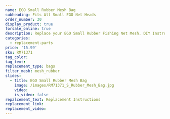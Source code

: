 ```yaml
---
name: EGO Small Rubber Mesh Bag
subheading: Fits All Small EGO Net Heads
order_number: 30
display_product: true
forsale_online: true
description: Replace your EGO Small Rubber Fishing Net Mesh. DIY Instructions provided.
categories:
  - replacement-parts
price: '15.99'
sku: RM71371
tag_color:
tag_text:
replacement_type: bags
filter_mesh: mesh_rubber
slides:
  - title: EGO Small Rubber Mesh Bag
    image: /images/RM71371_S_Rubber_Mesh_Bag.jpg
    video:
    is_video: false
repalcement_text: Replacement Instructions
replacement_link:
replacement_video:
---
```

